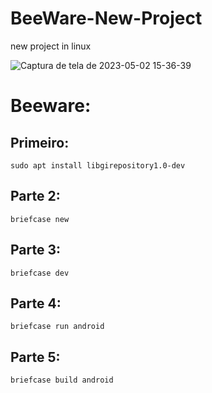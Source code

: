 # BeeWare-New-Project
new project in linux

![Captura de tela de 2023-05-02 15-36-39](https://user-images.githubusercontent.com/79322362/235755489-6accff5a-09c5-4af8-9166-29c4deeecddf.png)



# Beeware:



## Primeiro:
 
    sudo apt install libgirepository1.0-dev


## Parte 2:

    briefcase new
    
## Parte 3:

    briefcase dev
    
## Parte 4:

    briefcase run android
    
    
## Parte 5:

    briefcase build android

